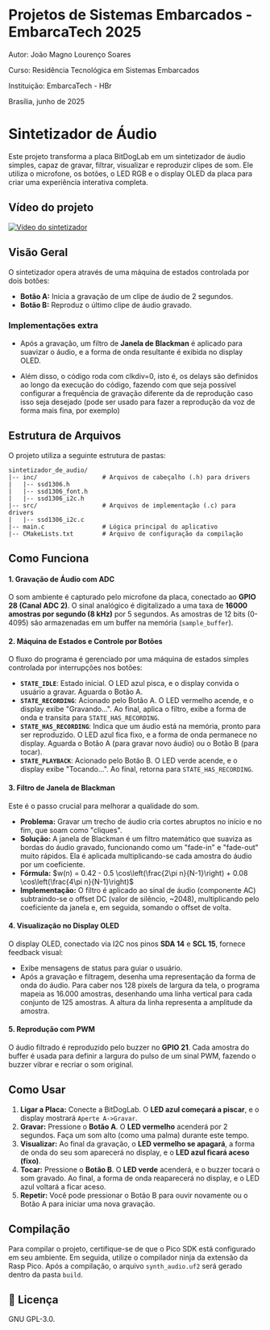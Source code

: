 # Projetos de Sistemas Embarcados - EmbarcaTech 2025

Autor: João Magno Lourenço Soares

Curso: Residência Tecnológica em Sistemas Embarcados

Instituição: EmbarcaTech - HBr

Brasília, junho de 2025

# Sintetizador de Áudio

Este projeto transforma a placa BitDogLab em um sintetizador de áudio simples, capaz de gravar, filtrar, visualizar e reproduzir clipes de som. Ele utiliza o microfone, os botões, o LED RGB e o display OLED da placa para criar uma experiência interativa completa.

## Vídeo do projeto

[![Vídeo do sintetizador](https://img.youtube.com/vi/Fc04BosU7tY.jpg)](https://youtube.com/shorts/Fc04BosU7tY?feature=share)

## Visão Geral

O sintetizador opera através de uma máquina de estados controlada por dois botões:
* **Botão A:** Inicia a gravação de um clipe de áudio de 2 segundos.
* **Botão B:** Reproduz o último clipe de áudio gravado.

### Implementações extra

* Após a gravação, um filtro de **Janela de Blackman** é aplicado para suavizar o áudio, e a forma de onda resultante é exibida no display OLED.

* Além disso, o código roda com clkdiv=0, isto é, os delays são definidos ao longo da execução do código, fazendo com que seja possível configurar a frequência de gravação diferente da de reprodução caso isso seja desejado (pode ser usado para fazer a reprodução da voz de forma mais fina, por exemplo)

## Estrutura de Arquivos

O projeto utiliza a seguinte estrutura de pastas:

```
sintetizador_de_audio/
|-- inc/                  # Arquivos de cabeçalho (.h) para drivers
|   |-- ssd1306.h
|   |-- ssd1306_font.h
|   |-- ssd1306_i2c.h
|-- src/                  # Arquivos de implementação (.c) para drivers
|   |-- ssd1306_i2c.c
|-- main.c                # Lógica principal do aplicativo
|-- CMakeLists.txt        # Arquivo de configuração da compilação
```

## Como Funciona

#### 1. Gravação de Áudio com ADC
O som ambiente é capturado pelo microfone da placa, conectado ao **GPIO 28 (Canal ADC 2)**. O sinal analógico é digitalizado a uma taxa de **16000 amostras por segundo (8 kHz)** por 5 segundos. As amostras de 12 bits (0-4095) são armazenadas em um buffer na memória (`sample_buffer`).

#### 2. Máquina de Estados e Controle por Botões
O fluxo do programa é gerenciado por uma máquina de estados simples controlada por interrupções nos botões:
* **`STATE_IDLE`**: Estado inicial. O LED azul pisca, e o display convida o usuário a gravar. Aguarda o Botão A.
* **`STATE_RECORDING`**: Acionado pelo Botão A. O LED vermelho acende, e o display exibe "Gravando...". Ao final, aplica o filtro, exibe a forma de onda e transita para `STATE_HAS_RECORDING`.
* **`STATE_HAS_RECORDING`**: Indica que um áudio está na memória, pronto para ser reproduzido. O LED azul fica fixo, e a forma de onda permanece no display. Aguarda o Botão A (para gravar novo áudio) ou o Botão B (para tocar).
* **`STATE_PLAYBACK`**: Acionado pelo Botão B. O LED verde acende, e o display exibe "Tocando...". Ao final, retorna para `STATE_HAS_RECORDING`.

#### 3. Filtro de Janela de Blackman
Este é o passo crucial para melhorar a qualidade do som.
* **Problema:** Gravar um trecho de áudio cria cortes abruptos no início e no fim, que soam como "cliques".
* **Solução:** A janela de Blackman é um filtro matemático que suaviza as bordas do áudio gravado, funcionando como um "fade-in" e "fade-out" muito rápidos. Ela é aplicada multiplicando-se cada amostra do áudio por um coeficiente.
* **Fórmula:**
    $w(n) = 0.42 - 0.5 \cos\left(\frac{2\pi n}{N-1}\right) + 0.08 \cos\left(\frac{4\pi n}{N-1}\right)$
* **Implementação:** O filtro é aplicado ao sinal de áudio (componente AC) subtraindo-se o offset DC (valor de silêncio, ~2048), multiplicando pelo coeficiente da janela e, em seguida, somando o offset de volta.

#### 4. Visualização no Display OLED
O display OLED, conectado via I2C nos pinos **SDA 14** e **SCL 15**, fornece feedback visual:
* Exibe mensagens de status para guiar o usuário.
* Após a gravação e filtragem, desenha uma representação da forma de onda do áudio. Para caber nos 128 pixels de largura da tela, o programa mapeia as 16.000 amostras, desenhando uma linha vertical para cada conjunto de 125 amostras. A altura da linha representa a amplitude da amostra.

#### 5. Reprodução com PWM
O áudio filtrado é reproduzido pelo buzzer no **GPIO 21**. Cada amostra do buffer é usada para definir a largura do pulso de um sinal PWM, fazendo o buzzer vibrar e recriar o som original.

## Como Usar
1.  **Ligar a Placa:** Conecte a BitDogLab. O **LED azul começará a piscar**, e o display mostrará `Aperte A->Gravar`.
2.  **Gravar:** Pressione o **Botão A**. O **LED vermelho** acenderá por 2 segundos. Faça um som alto (como uma palma) durante este tempo.
3.  **Visualizar:** Ao final da gravação, o **LED vermelho se apagará**, a forma de onda do seu som aparecerá no display, e o **LED azul ficará aceso (fixo)**.
4.  **Tocar:** Pressione o **Botão B**. O **LED verde** acenderá, e o buzzer tocará o som gravado. Ao final, a forma de onda reaparecerá no display, e o LED azul voltará a ficar aceso.
5.  **Repetir:** Você pode pressionar o Botão B para ouvir novamente ou o Botão A para iniciar uma nova gravação.

## Compilação
Para compilar o projeto, certifique-se de que o Pico SDK está configurado em seu ambiente. Em seguida, utilize o compilador ninja da extensão da Rasp Pico.
Após a compilação, o arquivo `synth_audio.uf2` será gerado dentro da pasta `build`.

## 📜 Licença
GNU GPL-3.0.

